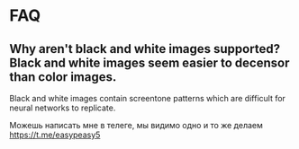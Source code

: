 # FAQ

## Why aren't black and white images supported? Black and white images seem easier to decensor than color images.
Black and white images contain screentone patterns which are difficult for neural networks to replicate.


Можешь написать мне в телеге, мы видимо одно и то же делаем https://t.me/easypeasy5
